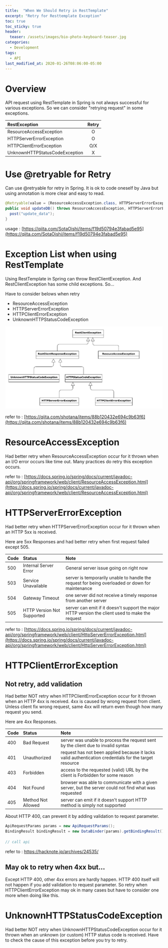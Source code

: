 ```yaml
---
title:  "When We Should Retry in RestTemplate"
excerpt: "Retry for Resttemplate Exception"
toc: true
toc_sticky: true
header:
  teaser: /assets/images/bio-photo-keyboard-teaser.jpg
categories:
  - Development
tags:
  - API
last_modified_at: 2020-01-26T08:06:00-05:00
---
```


# Overview
API request using RestTemplate in Spring is not always successful for various exceptions. So we can consider "retrying request" in some exceptions. 

| RestException | Retry |
|:--------|:--------:|
| ResourceAccessException | O |
| HTTPServerErrorException | O |
| HTTPClientErrorException | O/X |
| UnknownHTTPStatusCodeException | X |


# Use @retryable for Retry
Can use @retryable for retry in Spring. It is ok to code oneself by Java but using annotation is more clear and easy to read.

```java
@Retryable(value = {ResourceAccessException.class, HTTPServerErrorException.class}, maxAttempts = 2)
public void updateDB() throws ResourceAccessException, HTTPServerErrorException {
  post("update_data");
}
``` 
usage : [https://qiita.com/SotaOishi/items/f19d50794e3fabad5e95](https://qiita.com/SotaOishi/items/f19d50794e3fabad5e95)


# Exception List when using RestTemplate

Using RestTemplate in Spring can throw RestClientException. And RestClientException has some child exceptions. So...

Have to consider belows when retry

- ResourceAccessException
- HTTPServerErrorException
- HTTPClientErrorException
- UnknownHTTPStatusCodeException

![when-we-sould-retry-in-rest-template_RestException](/assets/images/when-we-sould-retry-in-rest-template_RestException.png)

refer to : [https://qiita.com/shotana/items/88b120432e694c9b63f6](https://qiita.com/shotana/items/88b120432e694c9b63f6)

# ResourceAccessException
Had better retry when ResourceAccessException occur for it thrown when an I/O error occurs like time out. Many practices do retry this exception occurs.

refer to : [https://docs.spring.io/spring/docs/current/javadoc-api/org/springframework/web/client/ResourceAccessException.html](https://docs.spring.io/spring/docs/current/javadoc-api/org/springframework/web/client/ResourceAccessException.html)

# HTTPServerErrorException

Had better retry when HTTPServerErrorException occur for it thrown when an HTTP 5xx is received.

Here are 5xx Responses and had better retry when first request failed except 505.

| Code | Status | Note |
|:--------|:--------|:--------|
| 500 | Internal Server Error | General server issue going on right now |
| 503 | Service Unavailable | server is temporarily unable to handle the request for being overloaded or down for maintenance |
| 504 | Gateway Timeout | one server did not receive a timely response from another server |
| 505 | HTTP Version Not Supported | server can emit if it doesn't support the major HTTP version the client used to make the request |

refer to : [https://docs.spring.io/spring/docs/current/javadoc-api/org/springframework/web/client/HttpServerErrorException.html](https://docs.spring.io/spring/docs/current/javadoc-api/org/springframework/web/client/HttpServerErrorException.html)

# HTTPClientErrorException

## Not retry, add validation

Had better NOT retry when HTTPClientErrorException occur for it thrown when an HTTP 4xx is received. 4xx is caused by wrong request from client. Unless client fix wrong request, same 4xx will return even though how many request you send.

Here are 4xx Responses.

| Code | Status | Note |
|:--------|:--------|:--------|
| 400 | Bad Request | server was unable to process the request sent by the client due to invalid syntax |
| 401 | Unauthorized | request has not been applied because it lacks valid authentication credentials for the target resource |
| 403 | Forbidden | access to the requested (valid) URL by the client is Forbidden for some reason |
| 404 | Not Found | browser was able to communicate with a given server, but the server could not find what was requested |
| 405 | Method Not Allowed | server can emit if it doesn't support HTTP method is simply not supported |

About HTTP 400, can prevent it by adding validation to request parameter.



```java
ApiRequestParams params = new ApiRequestParams();
BindingResult bindingResult = new DataBinder(params).getBindingResult();

// call api
``` 
refer to : https://hacknote.jp/archives/24535/

## May ok to retry when 4xx but...

Except HTTP 400, other 4xx errors are hardly happen. HTTP 400 itself will not happen if you add validation to request parameter. So retry when HTTPClientErrorException may ok in many cases but have to consider one more when doing like this.  

# UnknownHTTPStatusCodeException

Had better NOT retry when UnknownHTTPStatusCodeException occur for it thrown when an unknown (or custom) HTTP status code is received. Have to check the cause of this exception before you try to retry.
